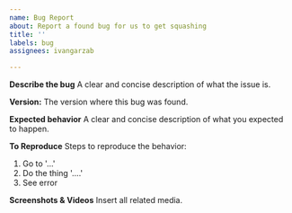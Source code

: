 ```yaml
---
name: Bug Report
about: Report a found bug for us to get squashing
title: ''
labels: bug
assignees: ivangarzab

---
```


**Describe the bug**
A clear and concise description of what the issue is.

**Version:**
The version where this bug was found.

**Expected behavior**
A clear and concise description of what you expected to happen.

**To Reproduce**
Steps to reproduce the behavior:
1. Go to '...'
2. Do the thing '....'
3. See error

**Screenshots & Videos**
Insert all related media.